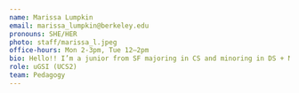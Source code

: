 ```yaml
---
name: Marissa Lumpkin
email: marissa_lumpkin@berkeley.edu
pronouns: SHE/HER
photo: staff/marissa_l.jpeg
office-hours: Mon 2-3pm, Tue 12–2pm
bio: Hello!! I’m a junior from SF majoring in CS and minoring in DS + MechE. I love going on runs in the fire trails, designing/building things, and going to coffee shops around campus. Can’t wait for a Data gr8 semester!
role: uGSI (UCS2)
team: Pedagogy
---
```

